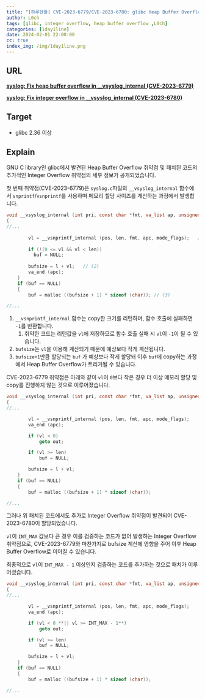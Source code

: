 ```yaml
---
title: "[하루한줄] CVE-2023-6779/CVE-2023-6780: glibc Heap Buffer Overflow와 패치된 코드의 Integer Overflow"
author: L0ch
tags: [glibc, integer overflow, heap buffer overflow ,L0ch]
categories: [1day1line]
date: 2024-02-01 22:00:00
cc: true
index_img: /img/1day1line.png
---
```


## URL

**[syslog: Fix heap buffer overflow in __vsyslog_internal (CVE-2023-6779)](https://github.com/bminor/glibc/commit/7e5a0c286da33159d47d0122007aac016f3e02cd?diff=split&w=0)**

**[syslog: Fix integer overflow in __vsyslog_internal (CVE-2023-6780)](https://github.com/bminor/glibc/commit/ddf542da94caf97ff43cc2875c88749880b7259b)**

## Target

- glibc 2.36 이상

## Explain

GNU C library인 glibc에서 발견된 Heap Buffer Overflow 취약점 및 패치된 코드의 추가적인 Integer Overflow 취약점의 세부 정보가 공개되었습니다.

첫 번째 취약점(CVE-2023-6779)은 `syslog.c`파일의 `__vsyslog_internal` 함수에서 `snprintf`/`vsnprintf`를 사용하며 메모리 할당 사이즈를 계산하는 과정에서 발생합니다.

```c
void __vsyslog_internal (int pri, const char *fmt, va_list ap, unsigned int mode_flags)
{
//...
	
		vl = __vsnprintf_internal (pos, len, fmt, apc, mode_flags);   // (1)
		
		if (!(0 <= vl && vl < len))
		  buf = NULL;
		
		bufsize = l + vl;   // (2)
		va_end (apc);
	}
	if (buf == NULL)
	{
		buf = malloc ((bufsize + 1) * sizeof (char)); // (3)

//... 
```

1. `__vsnprintf_internal` 함수는 copy한 크기를 리턴하며, 함수 호출에 실패하면 `-1`를 반환합니다.
    1. 취약한 코드는 리턴값을 `vl`에 저장하므로 함수 호출 실패 시 `vl`이 `-1`이 될 수 있습니다. 
2. `bufsize`는 `vl`을 이용해 계산되기 때문에 예상보다 작게 계산됩니다.
3. `bufsize+1`만큼 할당되는 `buf` 가 예상보다 작게 할당돼 이후 `buf`에 copy하는 과정에서 Heap Buffer Overflow가 트리거될 수 있습니다.

CVE-2023-6779 취약점은 아래와 같이 `vl`이 `0`보다 작은 경우 더 이상 메모리 할당 및 copy를 진행하지 않는 것으로 이루어졌습니다. 

```c
void __vsyslog_internal (int pri, const char *fmt, va_list ap, unsigned int mode_flags)
{
//...

		vl = __vsnprintf_internal (pos, len, fmt, apc, mode_flags);
		va_end (apc);

		if (vl < 0)             
			goto out;

		if (vl >= len)
			buf = NULL;

		bufsize = l + vl;
	}
	if (buf == NULL)
	{
		buf = malloc ((bufsize + 1) * sizeof (char));

//... 
```

그러나 위 패치된 코드에서도 추가로 Integer Overflow 취약점이 발견되어 CVE-2023-6780이 할당되었습니다. 

`vl`이 `INT_MAX` 값보다 큰 경우 이를 검증하는 코드가 없어 발생하는 Integer Overflow 취약점으로, CVE-2023-6779와 마찬가지로 bufsize 계산에 영향을 주어 이후 Heap Buffer Overflow로 이어질 수 있습니다.

최종적으로 `vl`이 `INT_MAX - 1` 이상인지 검증하는 코드를 추가하는 것으로 패치가 이루어졌습니다. 

```c
void __vsyslog_internal (int pri, const char *fmt, va_list ap, unsigned int mode_flags)
{
//...

		vl = __vsnprintf_internal (pos, len, fmt, apc, mode_flags);
		va_end (apc);

		if (vl < 0 **|| vl >= INT_MAX - 1**)
			goto out;

		if (vl >= len)
			buf = NULL;

		bufsize = l + vl;
	}
	if (buf == NULL)
  	{
    	buf = malloc ((bufsize + 1) * sizeof (char));

//...
```
